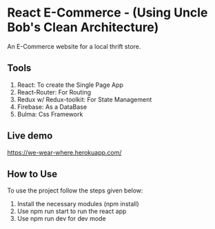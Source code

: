 # React E-Commerce - (Using Uncle Bob's Clean Architecture)

An E-Commerce website for a local thrift store.

## Tools
  1. React: To create the Single Page App
  2. React-Router: For Routing
  3. Redux w/ Redux-toolkit: For State Management
  4. Firebase: As a DataBase
  5. Bulma: Css Framework
## Live demo
https://we-wear-where.herokuapp.com/

## How to Use
To use the project follow the steps given below:
  1. Install the necessary modules (npm install)
  2. Use npm run start to run the react app
  3. Use npm run dev for dev mode
